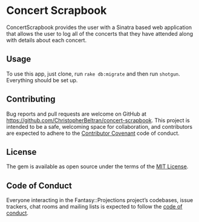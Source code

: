 # Concert Scrapbook

ConcertScrapbook provides the user with a Sinatra based web application that allows the user to log all of the concerts that they have attended along with details about each concert.

## Usage

To use this app, just clone, run `rake db:migrate` and then run `shotgun`.
Everything should be set up.


## Contributing

Bug reports and pull requests are welcome on GitHub at https://github.com/ChristopherBeltran/concert-scrapbook. This project is intended to be a safe, welcoming space for collaboration, and contributors are expected to adhere to the [Contributor Covenant](http://contributor-covenant.org) code of conduct.

## License

The gem is available as open source under the terms of the [MIT License](https://opensource.org/licenses/MIT).

## Code of Conduct

Everyone interacting in the Fantasy::Projections project’s codebases, issue trackers, chat rooms and mailing lists is expected to follow the [code of conduct](https://github.com/ChristopherBeltran/concert-scrapbook/blob/master/CODE_OF_CONDUCT.md).
